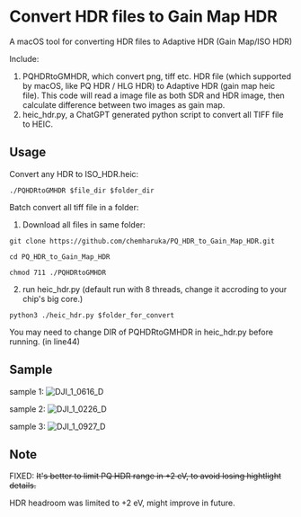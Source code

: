 # Convert HDR files to Gain Map HDR

A macOS tool for converting HDR files to Adaptive HDR (Gain Map/ISO HDR)

Include:

1. PQHDRtoGMHDR, which convert png, tiff etc. HDR file (which supported by macOS, like PQ HDR / HLG HDR) to Adaptive HDR (gain map heic file). This code will read a image file as both SDR and HDR image, then calculate difference between two images as gain map.
2. heic_hdr.py, a ChatGPT generated python script to convert all TIFF file to HEIC.

## Usage

Convert any HDR to ISO_HDR.heic:

`./PQHDRtoGMHDR $file_dir $folder_dir`

Batch convert all tiff file in a folder:

1. Download all files in same folder:

`git clone https://github.com/chemharuka/PQ_HDR_to_Gain_Map_HDR.git`

`cd PQ_HDR_to_Gain_Map_HDR`

`chmod 711 ./PQHDRtoGMHDR`

2. run heic_hdr.py (default run with 8 threads, change it accroding to your chip's big core.)

`python3 ./heic_hdr.py $folder_for_convert`

You may need to change DIR of PQHDRtoGMHDR in heic_hdr.py before running. (in line44)

## Sample

sample 1:
![DJI_1_0616_D](https://github.com/user-attachments/assets/d4fd48bb-6561-496f-b1ab-083ee1ae8a95)

sample 2:
![DJI_1_0226_D](https://github.com/user-attachments/assets/0a718722-6939-41d3-844d-14517442de05)

sample 3:
![DJI_1_0927_D](https://github.com/user-attachments/assets/66da879e-d56a-4bae-8185-d2d7d462e10f)

## Note

FIXED: ~~It's better to limit PQ HDR range in +2 eV, to avoid losing hightlight details.~~

HDR headroom was limited to +2 eV, might improve in future.

